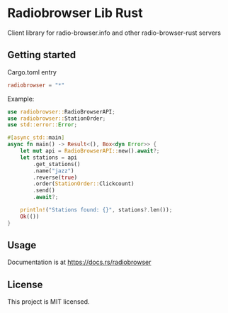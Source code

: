 # Radiobrowser Lib Rust
Client library for radio-browser.info and other radio-browser-rust servers

## Getting started
Cargo.toml entry
```toml
radiobrowser = "*"
```
Example:
```rust
use radiobrowser::RadioBrowserAPI;
use radiobrowser::StationOrder;
use std::error::Error;

#[async_std::main]
async fn main() -> Result<(), Box<dyn Error>> {
    let mut api = RadioBrowserAPI::new().await?;
    let stations = api
        .get_stations()
        .name("jazz")
        .reverse(true)
        .order(StationOrder::Clickcount)
        .send()
        .await?;

    println!("Stations found: {}", stations?.len());
    Ok(())
}
```

## Usage
Documentation is at https://docs.rs/radiobrowser

## License
This project is MIT licensed.
